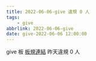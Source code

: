 ```yaml
---
title: 2022-06-06-give 違規 0 人
tags:
    - give
abbrlink: 2022-06-06-give
date: give-2022-06-06 12:00:00
---
```

give 板 [板規連結](https://www.ptt.cc/bbs/give/M.1612495900.A.C32.html)
昨天違規 0 人
